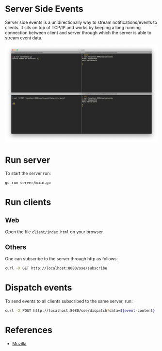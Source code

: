 # Server Side Events
Server side events is a unidirectionally way to stream notifications/events to clients. It sits on top of TCP/IP and works by keeping a long running connection between client and server through which the server is able to stream event data.

<img src="https://github.com/lucasbflopes/server-side-events-example/blob/master/example.png" />

# Run server

To start the server run:
```sh
go run server/main.go
```

# Run clients

## Web

Open the file `client/index.html` on your browser.

## Others

One can subscribe to the server through http as follows:
```sh
curl -X GET http://localhost:8080/sse/subscribe
```

# Dispatch events

To send events to all clients subscribed to the same server, run:
```sh
curl -X POST http://localhost:8080/sse/dispatch?data=${event-content}
```

# References

- [Mozilla](https://developer.mozilla.org/en-US/docs/Web/API/Server-sent_events/Using_server-sent_events)
